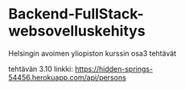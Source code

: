 # Backend-FullStack-websovelluskehitys
Helsingin avoimen yliopiston kurssin osa3 tehtävät

tehtävän 3.10 linkki: https://hidden-springs-54456.herokuapp.com/api/persons